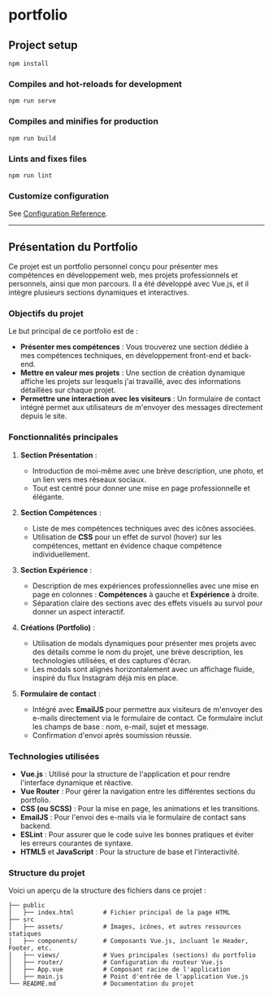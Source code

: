 # portfolio

## Project setup
```
npm install
```

### Compiles and hot-reloads for development
```
npm run serve
```

### Compiles and minifies for production
```
npm run build
```

### Lints and fixes files
```
npm run lint
```

### Customize configuration
See [Configuration Reference](https://cli.vuejs.org/config/).

---

## Présentation du Portfolio

Ce projet est un portfolio personnel conçu pour présenter mes compétences en développement web, mes projets professionnels et personnels, ainsi que mon parcours. Il a été développé avec Vue.js, et il intègre plusieurs sections dynamiques et interactives.

### Objectifs du projet
Le but principal de ce portfolio est de :
- **Présenter mes compétences** : Vous trouverez une section dédiée à mes compétences techniques, en développement front-end et back-end.
- **Mettre en valeur mes projets** : Une section de création dynamique affiche les projets sur lesquels j'ai travaillé, avec des informations détaillées sur chaque projet.
- **Permettre une interaction avec les visiteurs** : Un formulaire de contact intégré permet aux utilisateurs de m'envoyer des messages directement depuis le site.

### Fonctionnalités principales

1. **Section Présentation** :
   - Introduction de moi-même avec une brève description, une photo, et un lien vers mes réseaux sociaux.
   - Tout est centré pour donner une mise en page professionnelle et élégante.

2. **Section Compétences** :
   - Liste de mes compétences techniques avec des icônes associées.
   - Utilisation de **CSS** pour un effet de survol (hover) sur les compétences, mettant en évidence chaque compétence individuellement.

3. **Section Expérience** :
   - Description de mes expériences professionnelles avec une mise en page en colonnes : **Compétences** à gauche et **Expérience** à droite.
   - Séparation claire des sections avec des effets visuels au survol pour donner un aspect interactif.

4. **Créations (Portfolio)** :
   - Utilisation de modals dynamiques pour présenter mes projets avec des détails comme le nom du projet, une brève description, les technologies utilisées, et des captures d'écran.
   - Les modals sont alignés horizontalement avec un affichage fluide, inspiré du flux Instagram déjà mis en place.

5. **Formulaire de contact** :
   - Intégré avec **EmailJS** pour permettre aux visiteurs de m'envoyer des e-mails directement via le formulaire de contact. Ce formulaire inclut les champs de base : nom, e-mail, sujet et message.
   - Confirmation d'envoi après soumission réussie.

### Technologies utilisées

- **Vue.js** : Utilisé pour la structure de l'application et pour rendre l'interface dynamique et réactive.
- **Vue Router** : Pour gérer la navigation entre les différentes sections du portfolio.
- **CSS (ou SCSS)** : Pour la mise en page, les animations et les transitions.
- **EmailJS** : Pour l'envoi des e-mails via le formulaire de contact sans backend.
- **ESLint** : Pour assurer que le code suive les bonnes pratiques et éviter les erreurs courantes de syntaxe.
- **HTML5** et **JavaScript** : Pour la structure de base et l'interactivité.
  
### Structure du projet

Voici un aperçu de la structure des fichiers dans ce projet :

```plaintext
├── public
│   ├── index.html        # Fichier principal de la page HTML
├── src
│   ├── assets/           # Images, icônes, et autres ressources statiques
│   ├── components/       # Composants Vue.js, incluant le Header, Footer, etc.
│   ├── views/            # Vues principales (sections) du portfolio
│   ├── router/           # Configuration du routeur Vue.js
│   ├── App.vue           # Composant racine de l'application
│   ├── main.js           # Point d'entrée de l'application Vue.js
└── README.md             # Documentation du projet
